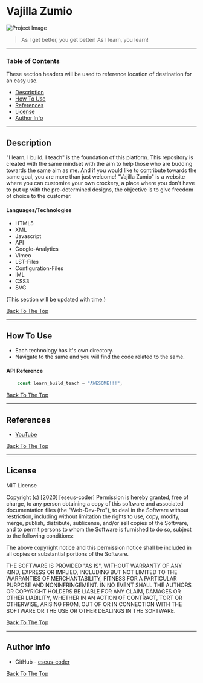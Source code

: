 # Vajilla Zumio

  ![Project Image](https://images.unsplash.com/photo-1484417894907-623942c8ee29?ixlib=rb-1.2.1&ixid=eyJhcHBfaWQiOjEyMDd9&auto=format&fit=crop&w=889&q=80)

> As I get better, you get better! As I learn, you learn!

---

### Table of Contents
These section headers will be used to reference location of destination for an easy use.

- [Description](#description)
- [How To Use](#how-to-use)
- [References](#references)
- [License](#license)
- [Author Info](#author-info)

---

## Description

"I learn, I build, I teach" is the foundation of this platform. This repository is created with the same mindset with the aim to help those who are budding towards the same aim as me. And if you would like to contribute towards the same goal, you are more than just welcome! "Vajilla Zumio" is a website where you can customize your own crockery, a place where you don't have to put up with the pre-determined designs, the objective is to give freedom of choice to the customer.

#### Languages/Technologies

- HTML5
- XML
- Javascript
- API
- Google-Analytics
- Vimeo
- LST-Files
- Configuration-Files
- IML
- CSS3
- SVG

(This section will be updated with time.)

[Back To The Top](#vajilla-zumio)

---

## How To Use

- Each technology has it's own directory.
- Navigate to the same and you will find the code related to the same.


#### API Reference

```javascript
    const learn_build_teach = "AWESOME!!!";
```
[Back To The Top](#vajilla-zumio)

---

## References


- [YouTube](https://youtube.com)


[Back To The Top](#vajilla-zumio)

---

## License

MIT License

Copyright (c) [2020] [eseus-coder]
Permission is hereby granted, free of charge, to any person obtaining a copy
of this software and associated documentation files (the "Web-Dev-Pro"), to deal
in the Software without restriction, including without limitation the rights
to use, copy, modify, merge, publish, distribute, sublicense, and/or sell
copies of the Software, and to permit persons to whom the Software is
furnished to do so, subject to the following conditions:

The above copyright notice and this permission notice shall be included in all
copies or substantial portions of the Software.

THE SOFTWARE IS PROVIDED "AS IS", WITHOUT WARRANTY OF ANY KIND, EXPRESS OR
IMPLIED, INCLUDING BUT NOT LIMITED TO THE WARRANTIES OF MERCHANTABILITY,
FITNESS FOR A PARTICULAR PURPOSE AND NONINFRINGEMENT. IN NO EVENT SHALL THE
AUTHORS OR COPYRIGHT HOLDERS BE LIABLE FOR ANY CLAIM, DAMAGES OR OTHER
LIABILITY, WHETHER IN AN ACTION OF CONTRACT, TORT OR OTHERWISE, ARISING FROM,
OUT OF OR IN CONNECTION WITH THE SOFTWARE OR THE USE OR OTHER DEALINGS IN THE
SOFTWARE.


[Back To The Top](#vajilla-zumio)

---

## Author Info

- GitHub - [eseus-coder](https://github.com/eseus-coder)


[Back To The Top](#vajilla-zumio)